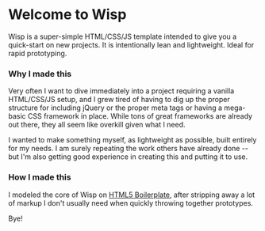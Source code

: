 # Welcome to Wisp

Wisp is a super-simple HTML/CSS/JS template intended to give you a quick-start on new projects. It is intentionally lean and lightweight. Ideal for rapid prototyping.

### Why I made this

Very often I want to dive immediately into a project requiring a vanilla HTML/CSS/JS setup, and I grew tired of having to dig up the proper structure for including jQuery or the proper meta tags or having a mega-basic CSS framework in place. While tons of great frameworks are already out there, they all seem like overkill given what I need. 

I wanted to make something myself, as lightweight as possible, built entirely for my needs. I am surely repeating the work others have already done -- but I'm also getting good experience in creating this and putting it to use.

### How I made this

I modeled the core of Wisp on [HTML5 Boilerplate](http://html5boilerplate.com/), after stripping away a lot of markup I don't usually need when quickly throwing together prototypes.

Bye!